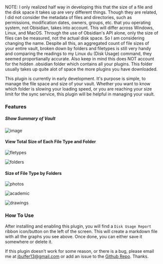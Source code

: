 NOTE: I only realized half way in developing this that the size of a file and the disk space it takes up are very different things. Though they are related, I did not consider the metadata of files and directories, such as permissions, modification dates, owners, groups, etc. that you operating system, not Obisidian, takes into account. This will differ across Windows, Linux, and MacOS. Through the use of Obsidian's API alone, only the size of files can be measured, not the actual disk space. So I am considering changing the name. Despite all this, an aggregated count of file sizes of your entire vault, broken down by folders and filetypes is still very handy and comparing the readings to my Linux du (Disk Usage) command, they seemed proportianally accurate. Also keep in mind this does NOT account for the hidden .obsidian folder which contains all your plugins. This folder usually takes up quite alot of space the more plugins you have downloaded. 

This plugin is currently in early development. It's purpose is simple, to manage the file space and size of your vault. Whether you want to know which folder is slowing your loading speed, or you are reaching your size limit for the sync service, this plugin will be helpful in managing your vault.


### Features

##### Show Summary of Vault

![image](https://github.com/Promptier/disk-usage/assets/143894113/7fa0824c-85b8-4a28-8c84-c799195c51fe)


#### View Total Size of Each File Type and Folder

![fletypes](https://github.com/Promptier/disk-usage/assets/143894113/efdcfb8b-3b4b-460e-a8af-8f016851a103)

![folders](https://github.com/Promptier/disk-usage/assets/143894113/25e1acee-7a02-4afc-90c8-b425e5cb3ca8)


#### Size of File Type by Folders

![photos](https://github.com/Promptier/disk-usage/assets/143894113/09788a6e-d4ab-4576-b598-67cf99ec687f)

![academic](https://github.com/Promptier/disk-usage/assets/143894113/e8aad93e-2905-4503-ba2c-3c1bd1388904)

![drawings](https://github.com/Promptier/disk-usage/assets/143894113/1d323e4e-c855-4412-8e9c-5807a351b261)


### How To Use

After installing and enabling this plugin, you will find a `Disk Usage Report` ribbon icon/button on the left of the screen. This will create a markdown file with all the graphs you see above. Once done, you can either save it somewhere or delete it. 

If this plugin doesn't work for some reason, or there is a bug, please email me at jbulfer13@gmail.com or add an issue to the [Github Repo](https://github.com/Promptier/disk-usage/issues). Thanks.
